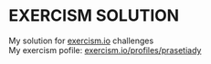 # EXERCISM SOLUTION

My solution for [exercism.io](https://exercism.io) challenges\
My exercism pofile: [exercism.io/profiles/prasetiady](https://exercism.io/profiles/prasetiady)
